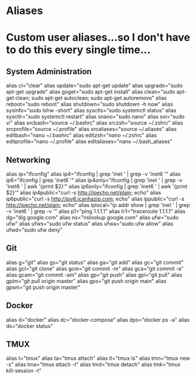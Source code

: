 # Aliases


# Custom user aliases...so I don't have to do this every single time... 

## System Administration

alias cl="clear"
alias update="sudo apt-get update"
alias upgrade="sudo apt-get upgrade"
alias goget="sudo apt-get install"
alias clean="sudo apt-get clean; sudo apt-get autoclean; sudo apt-get autoremove"
alias reboot="sudo reboot"
alias shutdown="sudo shutdown -h now"
alias sysinfo="sudo lshw -short"
alias sysctls="sudo systemctl status"
alias sysctlr="sudo systemctl restart"
alias snano="sudo nano"
alias svi="sudo vi"
alias srcbash="source ~/.bashrc"
alias srczsh="source ~/.zshrc"
alias srcprofile="source ~/.profile"
alias srcaliases="source ~/.aliases"
alias editbash="nano ~/.bashrc"
alias editzsh="nano ~/.zshrc"
alias editprofile="nano ~/.profile"
alias editaliases="nano ~/.bash_aliases"

## Networking

alias ip="ifconfig"
alias ip4="ifconfig | grep 'inet ' | grep -v 'inet6 '"
alias ip6="ifconfig | grep 'inet6 '"
alias ip4only="ifconfig | grep 'inet ' | grep -v 'inet6 ' | awk '{print $2}'"
alias ip6only="ifconfig | grep 'inet6 ' | awk '{print $2}'"
alias ip4public="curl -s http://ipecho.net/plain; echo"
alias ip6public="curl -s http://ipv6.icanhazip.com; echo"
alias ippublic="curl -s http://ipecho.net/plain; echo"
alias iplocal="ip addr show | grep 'inet ' | grep -v 'inet6 ' | grep -v '"
alias p1="ping 1.1.1.1"
alias tr1="traceroute 1.1.1.1"
alias dg="dig google.com"
alias ns="nslookup google.com"
alias ufw="sudo ufw"
alias ufws="sudo ufw status"
alias ufwa="sudo ufw allow"
alias ufwd="sudo ufw deny"

## Git

alias g="git"
alias gs="git status"
alias ga="git add"
alias gc="git commit"
alias gcl="git clone"
alias gcm="git commit -m"
alias gca="git commit -a"
alias gcam="git commit -am"
alias gp="git push"
alias gpl="git pull"
alias gplm="git pull origin master"
alias gps="git push origin main"
alias gpsm="git push origin master"

## Docker

alias d="docker"
alias dc="docker-compose"
alias dps="docker ps -a"
alias ds="docker status"

## TMUX

alias t="tmux"
alias ta="tmux attach"
alias tl="tmux ls"
alias tmn="tmux new -s"
alias tma="tmux attach -t"
alias tmd="tmux detach"
alias tmk="tmux kill-session -t"
